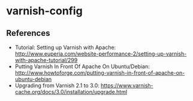 varnish-config
==============

## References 

* Tutorial: Setting up Varnish with Apache: http://www.euperia.com/website-performance-2/setting-up-varnish-with-apache-tutorial/299
* Putting Varnish In Front Of Apache On Ubuntu/Debian: http://www.howtoforge.com/putting-varnish-in-front-of-apache-on-ubuntu-debian
* Upgrading from Varnish 2.1 to 3.0: https://www.varnish-cache.org/docs/3.0/installation/upgrade.html